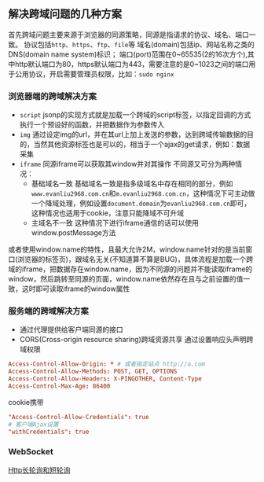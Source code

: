 ## 解决跨域问题的几种方案

首先跨域问题主要来源于浏览器的同源策略，同源是指请求的协议、域名、端口一致。
协议包括`http`、`https`、`ftp`、`file`等
域名(domain)包括ip、网站名称之类的DNS(domain name system)标识；
端口(port)范围在0~65535(2的16次方个),其中http默认端口为80，https默认端口为443，需要注意的是0~1023之间的端口用于公用协议，开启需要管理员权限，比如：`sudo nginx`

### 浏览器端的跨域解决方案
- `script`
jsonp的实现方式就是加载一个跨域的script标签，以指定回调的方式执行一个预设好的函数，并把数据作为参数传入
- `img`
通过设定img的url，并在其url上加上发送的参数，达到跨域传输数据的目的，当然其他资源标签也是可以的，相当于一个ajax的get请求，例如：数据采集
- `iframe`
同源iframe可以获取其window并对其操作
不同源又可分为两种情况：
  - 基础域名一致
基础域名一致是指多级域名中存在相同的部分，例如`www.evanliu2968.com.cn`和`m.evanliu2968.com.cn`，这种情况下可主动做一个降域处理，例如设置`document.domain`为`evanliu2968.com.cn`即可，这种情况也适用于cookie，注意只能降域不可升域
  - 主域名不一致
这种情况下进行iframe通信的话可以使用window.postMessage方法

或者使用window.name的特性，且最大允许2M，window.name针对的是当前窗口(浏览器的标签页)，跟域名无关(不知道算不算是BUG)，具体流程是加载一个跨域的iframe，把数据存在window.name，因为不同源的问题并不能读取iframe的window，然后跳转至同源的页面，window.name依然存在且与之前设置的值一致，这时即可读取iframe的window属性

### 服务端的跨域解决方案

- 通过代理提供给客户端同源的接口
- CORS(Cross-origin resource sharing)跨域资源共享
通过设置响应头声明跨域权限
```conf
Access-Control-Allow-Origin: * # 或者指定站点 http://a.com
Access-Control-Allow-Methods: POST, GET, OPTIONS
Access-Control-Allow-Headers: X-PINGOTHER, Content-Type
Access-Control-Max-Age: 86400
```
cookie携带
```conf
"Access-Control-Allow-Credentials": true
# 客户端Ajax设置
"withCredentials": true
```

### WebSocket

[Http长轮询和短轮询](./Http长轮询和短轮询.md)